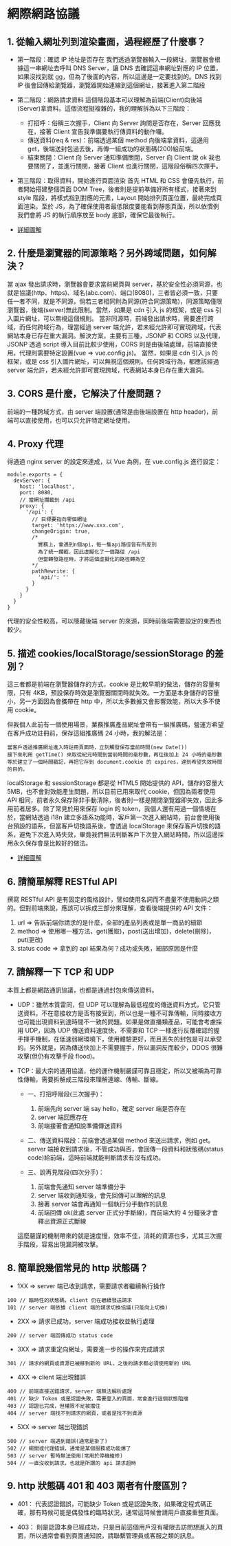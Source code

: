# 網際網路協議

## 1. 從輸入網址列到渲染畫面，過程經歷了什麼事？

- 第一階段：確認 IP 地址是否存在
  我們透過瀏覽器輸入一段網址，瀏覽器會根據這一串網址去呼叫 DNS Server，讓 DNS 去確認這串網址對應的 IP 位置，如果沒找到就 gg，但為了後面的內容，所以這邊是一定要找到的。DNS 找到 IP 後會回傳給瀏覽器，瀏覽器開始連線到這個網址，接著進入第二階段

- 第二階段：網路請求資料
  這個階段基本可以理解為前端(Client)向後端(Server)拿資料。這個流程挺複雜的，我的理解拆為以下三階段：

  - 打招呼：俗稱三次握手，Client 向 Server 詢問是否存在，Server 回應我在，接著 Client 宣告我準備要執行傳資料的動作囉。
  - 傳送資料(req & res)：前端透過某個 method 向後端拿資料，這邊用 get，後端送封包過去後，再傳一組成功的狀態碼(200)給前端。
  - 結束關閉：Client 向 Server 通知準備關閉，Server 向 Client 說 ok 我也要關閉了，並進行關閉，接著 Client 也進行關閉，這階段俗稱四次揮手。

- 第三階段：取得資料，開始進行頁面渲染
  首先 HTML 和 CSS 會優先執行，前者開始搭建整個頁面 DOM Tree，後者則是提前準備好所有樣式，接著來到 style 階段，將樣式指到對應的元素，Layout 開始排列頁面位置，最終完成頁面渲染。至於 JS，為了確保使用者最低限度要能看到靜態頁面，所以依慣例我們會將 JS 的執行順序放至 body 底部，確保它最後執行。

- [詳細圖解](https://w3c.hexschool.com/blog/8d691e4f)

## 2. 什麼是瀏覽器的同源策略？另外跨域問題，如何解決？

當 ajax 發出請求時，瀏覽器會要求當前網頁與 server，基於安全性必須同源，也就是協議(http、https)、域名(abc.com)、端口(8080)，三者皆必須一致，只要任一者不同，就是不同源，倘若三者相同則為同源(符合同源策略)，同源策略僅限瀏覽器，後端(server)無此限制。當然，如果是 cdn 引入 js 的框架，或是 css 引入圖片網址，可以無視這個規則。
當非同源時，前端發出請求時，需要進行跨域，而任何跨域行為，理當經過 server 端允許，若未經允許即可實現跨域，代表網站本身已存在重大漏洞。解決方案，主要有三種，JSONP 和 CORS 以及代理，JSONP 透過 script 導入目前比較少使用，CORS 則是由後端處理，前端直接使用，代理則需要特定設置(vue => vue.config.js)。
當然，如果是 cdn 引入 js 的框架，或是 css 引入圖片網址，可以無視這個規則。任何跨域行為，都應該經過 server 端允許，若未經允許即可實現跨域，代表網站本身已存在重大漏洞。

## 3. CORS 是什麼，它解決了什麼問題？

前端的一種跨域方式，由 server 端設置(通常是由後端設置在 http header)，前端可以直接使用，也可以只允許特定網址使用。

## 4. Proxy 代理

得通過 nginx server 的設定來達成，以 Vue 為例，在 vue.config.js 進行設定：

```
module.exports = {
  devServer: {
    host: 'localhost',
    port: 8080,
    // 當網址攔截到 /api
    proxy: {
      '/api': {
        // 目標要指向哪個網址
        target: 'https://www.xxx.com',
        changeOrigin: true,
        /*
          實務上，會遇到n個api，每一隻api路徑皆有所差別
          為了統一攔截，因此虛擬化了一個路徑 /api
          但當轉發路徑時，才將這個虛擬化的路徑轉為空
        */
        pathRewrite: {
          'api/': ''
        }
      }
    }
  }
}
```

代理的安全性較高，可以隱藏後端 server 的來源，同時前後端需要設定的東西也較少。

## 5. 描述 cookies/localStorage/sessionStorage 的差別？

這三者都是前端在瀏覽器儲存的方式，cookie 是比較早期的做法，儲存的容量有限，只有 4KB，預設保存時效是瀏覽器關閉時就失效。一方面是本身儲存的容量小，另一方面因為會攜帶在 http 中，所以太多數據又會影響效能，所以大多不使用 cookie。

但我個人此前有一個使用場景，業務推廣產品網址會帶有一組推廣碼，營運方希望在客戶成功註冊前，保存這組推廣碼 24 小時，我的解法是：

```
當客戶透過推廣網址進入時註冊頁面時，立刻觸發保存當前時間(new Date())
接下來利用 getTime() 來取從紀元時間到當前時間的毫秒數，再往後加上 24 小時的毫秒數
等於建立了一個時間戳記，再把它存到 document.cookie 的 expires，達到希望失效時間的目的。
```

localStorage 和 sessionStorage 都是從 HTML5 開始提供的 API，儲存的容量大 5MB，也不會對效能產生問題，所以目前已用來取代 cookie，但因為兩者使用 API 相同，前者永久保存除非手動清除，後者則一樣是關閉瀏覽器即失效，因此多用前者居多。除了常見於用來保存 login 的 token，我個人還有用過一個情境在於，當網站透過 i18n 建立多語系功能時，客戶第一次進入網站時，前台會使用後台預設的語系，但當客戶切換語系後，會透過 localStorage 來保存客戶切換的語系，避免下次進入時失效，畢竟我們無法判斷客戶下次登入網站時間，所以這邊採用永久保存會是比較好的做法。

- [詳細圖解](https://medium.com/@bebebobohaha/cookie-localstorage-sessionstorage-%E5%B7%AE%E7%95%B0-9e1d5df3dd7f)

## 6. 請簡單解釋 RESTful API

撰寫 RESTful API 是有固定的風格設計，譬如使用名詞而不盡量不使用動詞之類的。但對前端來說，應該可以拆成三部分來理解，查看後端提供的 API 文件：

1. url => 告訴前端你請求的是什麼，全部的產品列表或是單一商品的細節
2. method => 使用哪一種方法，get(獲取)，post(送出增加)，delete(刪除)，put(更改)
3. status code => 拿到的 api 結果為何？成功或失敗，細部原因是什麼

## 7. 請解釋一下 TCP 和 UDP

本質上都是網路通訊協議，也都是通過封包來傳送資料。

- UDP：雖然本質雷同，但 UDP 可以理解為最低程度的傳送資料方式，它只管送資料，不在意接收方是否有接受到，所以也是一種不可靠傳輸，同時接收方也可能出現資料到達時間不一致的問題。如果是做直播類產品，可能會考慮採用 UDP，因為 UDP 傳送資料速度快，不需要和 TCP 一樣進行反覆確認的握手揮手機制，在低速弱網環境下，使用體驗更好，而且丟失的封包是可以承受的。另外就是，因為傳送快加上不需要握手，所以漏洞反而較少，DDOS 很難攻擊(但仍有攻擊手段 flood)。

- TCP：最大宗的通用協議，他的運作機制嚴謹可靠且穩定，所以又被稱為可靠性傳輸，需要拆解成三階段來理解連線、傳輸、斷線。

  - 一、打招呼階段(三次握手)：

    1. 前端先向 server 端 say hello，確定 server 端是否存在
    2. server 端回應存在
    3. 前端接著會通知說準備傳送資料

  - 二、傳送資料階段：前端會透過某個 method 來送出請求，例如 get。server 端接收到請求後，不管成功與否，會回傳一段資料和狀態碼(status code)給前端，這時前端就能判斷請求有沒有成功。

  - 三、說再見階段(四次分手)：
    1. 前端會先通知 server 端準備分手
    2. server 端收到通知後，會先回傳可以理解的訊息
    3. 接著 server 端會再通知一個執行分手動作的訊息
    4. 前端回傳 ok(此處 server 正式分手斷線)，而前端大約 4 分鐘後才會釋出資源正式斷線

  這麼嚴謹的機制帶來的就是速度慢，效率不佳，消耗的資源也多，尤其三次握手階段，容易出現漏洞被攻擊。

## 8. 簡單說幾個常見的 http 狀態碼？

- 1XX => server 端已收到請求，需要請求者繼續執行操作

```
100 // 臨時性的狀態碼，client 仍在繼續發送請求
101 // server 端依據 client 端的請求切換協議(只能向上切換)
```

- 2XX => 請求已成功，server 端成功接收並執行處理

```
200 // server 端回傳成功 status code
```

- 3XX => 請求重定向網址，需要進一步的操作來完成請求

```
301 // 請求的網頁或資源已被移到新的 URL，之後的請求都必須使用新的 URL
```

- 4XX => client 端出現錯誤

```
400 // 前端直接送錯請求，server 端無法解析處理
401 // 缺少 Token 或是認證失敗，需要登入的頁面，常會進行這個狀態阻擋
403 // 認證已完成，但權限不足被擋住
404 // server 端找不到請求的網頁，或者是找不到資源
```

- 5XX => server 端出現錯誤

```
500 // server 端遇到錯誤(通常是掛了)
502 // 網關或代理錯誤，通常是某個服務或功能爆了
503 // server 暫時無法使用(常用於停機維修)
504 // 一直沒收到請求，也就是所謂的 api 請求超時
```

## 9. http 狀態碼 401 和 403 兩者有什麼區別？

- 401：
  代表認證錯誤，可能缺少 Token 或是認證失敗，如果確定程式碼正確，那有時候可能是偶發性的臨時狀況，通常這時候會請用戶直接重整頁面。

- 403：
  則是認證本身已經成功，只是目前這個用戶沒有權限去訪問想進入的頁面，所以通常會看到頁面通知說，請聯繫管理員或客服之類的訊息。
